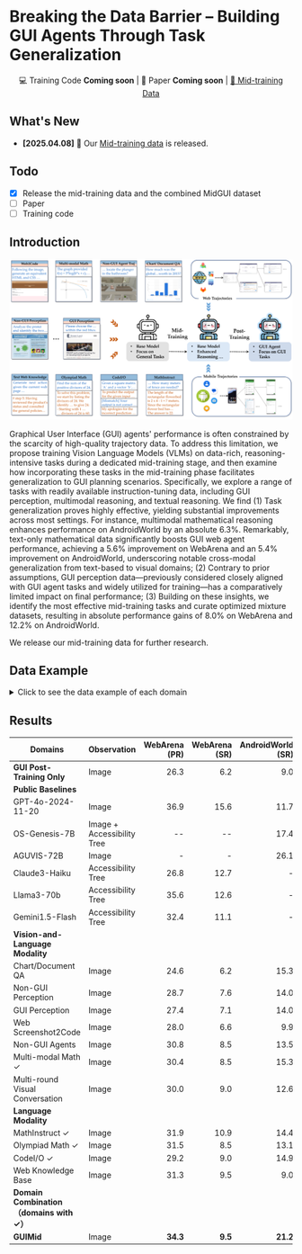 # Breaking the Data Barrier – Building GUI Agents Through Task Generalization

<div align="center">

💻 Training Code **Coming soon**   | 📝 Paper **Coming soon** | [🤗 Mid-training Data](https://huggingface.co/datasets/hkust-nlp/GUIMid/)
</div>


## What's New
- **[2025.04.08]** 📣 Our [Mid-training data](https://huggingface.co/datasets/hkust-nlp/GUIMid/) is released.

## Todo
- [x] Release the mid-training data and the combined MidGUI dataset
- [ ]  Paper
- [ ] Training code

## Introduction
<div align="center">
<img src="assets/overview.png" width="700" alt="Overview of our mid-training framework">
</div>


Graphical User Interface (GUI) agents' performance is often constrained by the scarcity of high-quality trajectory data. To address this limitation, we propose training Vision Language Models (VLMs) on data-rich, reasoning-intensive tasks during a dedicated mid-training stage, and then examine how incorporating these tasks in the mid-training phase facilitates generalization to GUI planning scenarios. Specifically, we explore a range of tasks with readily available instruction-tuning data, including GUI perception, multimodal reasoning, and textual reasoning. We find (1) Task generalization proves highly effective, yielding substantial improvements across most settings. For instance, multimodal mathematical reasoning enhances performance on AndroidWorld by an absolute 6.3\%. Remarkably, text-only mathematical data significantly boosts GUI web agent performance, achieving a 5.6\% improvement on WebArena and an 5.4\% improvement on AndroidWorld, underscoring notable cross-modal generalization from text-based to visual domains; (2) Contrary to prior assumptions, GUI perception data—previously considered closely aligned with GUI agent tasks and widely utilized for training—has a comparatively limited impact on final performance; (3) Building on these insights, we identify the most effective mid-training tasks and curate optimized mixture datasets, resulting in absolute performance gains of 8.0\% on WebArena and 12.2\% on AndroidWorld.

We release our mid-training data for further research.

## Data Example
<details>
<summary>Click to see the data example of each domain</summary>


| Domain       | Text                                                                 | Image                     |
|:------------:|:------------------------------------|:------------:|
| **Chart/Document QA** | What is the median value of female life expectancy at birth from 2009 to 2013?\nAnswer the question using a single word or phrase. | ![](assets/multi_col_80624.png) |
| **Non-GUI Perception** | **User**: "The content presented in this diagram states 'SECRETARY'S REPORT ON CALL FOR APPOINTMENT FOR Dean Batson, Dr. Darby, -Chancellor Heard Who leaves Nashville on at o'clock Company or foundation: Pet Milk, Inc phone: Address: 4100 South 4th Street City: St Louis I talked with Title Made appointment with'. Read the text behind."<br>**Assistant**: "Mr. Tom Latser, Pres, Pet Fdn; Dr. Don Wilson, Mr. Boyd Schenk, Pres, Pet, Inc. whose title is 1:30 p.m. Friday Date and time of appointment: Desired Actual April 25, 1969 I confirmed the above address ( ). Instructions for getting to your appointment be Resume of conversation The appt is to held in Mr. Latzer's office at the above address. Distribution: Ozol (original) /s/ Jano Wyatt (appt made by Sue Segrest) Bruce and/or Scott Polk date Field Man Baker Source: https://www.industrydocuments.ucsf.edu/docs/ztwc0228"       | ![](./assets/ztwc0228_1.png)   |
| **GUI Perception**  | **User**: "Concentrate on the part of the image bordered in red, What theme does the imagery contribute to? Answer concisely with a word or phrase."<br>**Assistant**: "Outreach and generosity" | ![](./assets/1_annotated_viewpoint.png)  |
| **Web Screenshot2Code** | **User**: "Analyze the visual design from the provided image and create corresponding HTML code. Supply code shaped by adherence to the foundations of material design."<br>**Assistant**: "...box-sizing: border-box;\n}\n\nbody {\n    margin: 0;\n    padding: 0;\n    font-family: Arial, sans-serif;\n}\n\n/* Banner */\n\n.banner {\n    background-color: lightgray;\n    padding: 20px;\n    text-align: center;\n}\n\n/* Search Bar */\n\n.search-bar {\n    width: 100%;\n    padding: 10px;\n}\n\n/* Sidebar */\n\n.sidebar ..." | ![](assets/image_3923_22.png)  |
| **Non-GUI Agents** | **User**: "Given the items visible in the image, how can you plan to organize the cabinet to maximize its storage capacity and accessibility?"<br>**Assistant**: "To plan the organization of the cabinet, you should first assess the items currently stored there and their frequency of use. Items that are used more frequently, such as soap bottles and toilet paper, should be placed in easily accessible locations. Less frequently used items, such as the spray bottle and tissue box, can be stored in less accessible areas. Additionally, you can consider using storage solutions like baskets or dividers to separate items and make them easier to find. By organizing the cabinet in this way, you can maximize its storage capacity and ensure that items are easily accessible when needed" | ![](./assets/episode-127-step-36-image.png)  |
| **Multi-modal Math** | **User**: "This figure represents the graph of f(x) = 4*sin(c + pi*x/4), where c lies within the interval of (-pi, pi]. Local maximum values are achieved at f(8*k + 5)=4, where k is an integer. Taking the graph and above conditions into consideration, what does f(13/3) evaluate to?"<br>**Assistant**: "Considering that f(x) reaches its local maxima at f(8*k + 5)=4, where k is an integer, it follows that -4*sin(c + pi/4) = 4 and c + pi*(8*k + 5)/4 = 2*pi*m + pi/2, where k and m are integers, and this simplifies to c + 5*pi/4 = 2*pi*m + pi/2. As a result of solving, we have c=-3*pi/4. By plugging in the parameter values, the function becomes f(x) = -4*sin(pi*x/4 + pi/4). If we substitute x=13/3 into f(x), it results in f(13/3) = 2*sqrt(3). Thus, the value of f(13/3) is 2*sqrt(3)." | ![](./assets/func1.png)  |
| **Multi-round Visual Conversation** | **User**: "How can the presence of the small white tusks on the elephants provide insights into their age and health?"<br>**Assistant**: "The small white tusks on the elephants can be indicators of their age and health. Younger elephants typically have smaller tusks, and as they age, their tusks grow larger. Additionally..."<br> **User**:"What environmental factors might be influencing the behavior of the elephants in the image, and how can this impact their survival?"<br>**Assistant**:"The elephants in the image are gathered around a water source in a dry, rocky environment. This behavior suggests that water is a scarce resource in their habitat, and they are likely" | ![](./assets/func1.png)  |
| **MathInstruct** | **User**: "Grant scored 10 points higher on his math test than John.  John received twice as many points as Hunter who scored a 45 on his math test.  What was Grant's test score?"<br>**Assistant**: "John received twice as many points as Hunter, who received a 45 so John scored 45*2 = 90 on his test\nGrants scored 10 more points than John who got a 90 so Grant received 10+90 = 100 on his test\nThe answer is 100" | |
| **Olympiad Math** | **User**: "Prove that the sum of the squares of the lengths of the medians of a tetrahedron is equal to $4 / 9$ of the sum of the squares of the lengths of its edges."<br>**Assistant**: "To prove that the sum of the squares of the lengths of the medians of a tetrahedron is equal to $\\frac{4}{9}$ times the sum of the squares of the lengths of its edges, we will leverage the concept related to the centroid (center of mass) and moment of inertia.\n\n1. **Place Masses at Vertices**:\n   Place unit masses at the vertices of the tetrahedron..." | |
| **CODEI/O** | **User**: "You are given a question that requires some input and output variables as follows:\n\nGiven the historical fact that 1 Jan 1900 was a Monday, and considering the rules for leap years, how many Sundays fell..."<br>**Assistant**: "To predict a feasible input that results in the output `59`, we need to consider the following:\n\n1. **Leap Years**: Leap years affect the number of days in February and thus the total number of days in a year. This impacts the day of the week calculations.\n2. **Day of the Week Calculation**: Starting from 1 Jan 1900 (Monday)..." | |
| **Web Knowledge Base** | **User**: "You are given an observation of a web page, an objective and past actions, your goal is to generate the next action given the current web page\"\"\"\n# website\nwebsite = \"\"\n\n# observation of the current web page\nobservation = \"\"\"Tab 0 (current): Continental Grand Prix 4000s II Cycling Tire, Black, 700 x 25C : Sports & Outdoors\n\n[1]  'Continental Grand Prix 4000s II Cycling Tire, Black, 700 x 25C : Sports & Outdoors' focused: True\n\t[2832] link 'Click to call our Disability Customer Support line, or reach us directly at 1-888-283-1678'\n\t[2834] link 'Best Sellers'\n\t[2836] link 'Amazon Basics'\n\t[2838] link 'Customer Service'\n\t[2840] link 'New ..."<br>**Assistant**: "# step 9: Confirm the book is added to your wishlist by checking the list.\nclick(element_id=\"1251\")\n# step summary: Verify addition of book to wishlist." | |

</details>

## Results
| Domains                          | Observation       | WebArena (PR) | WebArena (SR) | AndroidWorld (SR) |
|----------------------------------|-------------------|--------------:|--------------:|------------------:|
| **GUI Post-Training Only**       | Image             | 26.3          | 6.2           | 9.0               |
| **Public Baselines**             |                   |               |               |                   |
| GPT-4o-2024-11-20                | Image             | 36.9          | 15.6          | 11.7              |
| OS-Genesis-7B                    | Image + Accessibility Tree | --       | --            | 17.4              |
| AGUVIS-72B                       | Image             | -             | -             | 26.1              |
| Claude3-Haiku                    | Accessibility Tree| 26.8          | 12.7          | -                 |
| Llama3-70b                       | Accessibility Tree| 35.6          | 12.6          | -                 |
| Gemini1.5-Flash                  | Accessibility Tree| 32.4          | 11.1          | -                 |
| **Vision-and-Language Modality** |                   |               |               |                   |
| Chart/Document QA                | Image             | 24.6          | 6.2           | 15.3              |
| Non-GUI Perception               | Image             | 28.7          | 7.6           | 14.0              |
| GUI Perception                   | Image             | 27.4          | 7.1           | 14.0              |
| Web Screenshot2Code              | Image             | 28.0          | 6.6           | 9.9               |
| Non-GUI Agents                   | Image             | 30.8          | 8.5           | 13.5              |
| Multi-modal Math ✓               | Image             | 30.4          | 8.5           | 15.3              |
| Multi-round Visual Conversation  | Image             | 30.0          | 9.0           | 12.6              |
| **Language Modality**            |                   |               |               |                   |
| MathInstruct ✓                   | Image             | 31.9          | 10.9          | 14.4              |
| Olympiad Math ✓                  | Image             | 31.5          | 8.5           | 13.1              |
| CodeI/O ✓                        | Image             | 29.2          | 9.0           | 14.9              |
| Web Knowledge Base               | Image             | 31.3          | 9.5           | 9.0               |
| **Domain Combination（domains with ✓）**           |                   |               |               |                   |
| **GUIMid**            | Image             | **34.3**      | **9.5**       | **21.2**          |

<!-- ## Citation
If you find this repository helpful, feel free to cite our paper:
```bibtex

``` -->